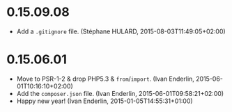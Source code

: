 # 0.15.09.08

  * Add a `.gitignore` file. (Stéphane HULARD, 2015-08-03T11:49:05+02:00)

# 0.15.06.01

  * Move to PSR-1-2 & drop PHP5.3 & `from`/`import`. (Ivan Enderlin, 2015-06-01T10:16:10+02:00)
  * Add the `composer.json` file. (Ivan Enderlin, 2015-06-01T09:58:21+02:00)
  * Happy new year! (Ivan Enderlin, 2015-01-05T14:55:31+01:00)

